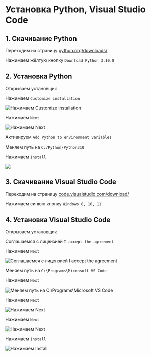 # Установка Python, Visual Studio Code

## 1. Скачивание Python

Переходим на страницу [python.org/downloads/](https://www.python.org/downloads/)

Нажимаем жёлтую кнопку ```Download Python 3.10.8```


## 2. Установка Python

Открываем установщик

Нажимаем ```Customize installation```

![Нажимаем ```Customize installation```](/screen/Screenshot_2.png)

Нажимаем ```Next```

![Нажимаем ```Next```](/screen/Screenshot_3.png)

Активируем ```Add Python to environment variables```

Меняем путь на ```C:/Python/Python310```

Нажимаем ```Install```

![](/screen/Screenshot_4.png)


## 3. Скачивание Visual Studio Code

Переходим на страницу [code.visualstudio.com/download/](https://code.visualstudio.com/download)

Нажимаем синюю кнопку ```Windows 8, 10, 11```


## 4. Установка Visual Studio Code

Открываем установщик

Соглашаемся с лицензией ```I accept the agreement```

Нажимаем ```Next```

![Соглашаемся с лицензией ```I accept the agreement```](/screen/Screenshot_6.png)

Меняем путь на ```C:\Programs\Microsoft VS Code```

Нажимаем ```Next```

![Меняем путь на ```C:\Programs\Microsoft VS Code```](/screen/Screenshot_7.png)

Нажимаем ```Next```

![Нажимаем ```Next```](/screen/Screenshot_8.png)

Нажимаем ```Next```

![Нажимаем ```Next```](/screen/Screenshot_9.png)

Нажимаем ```Install```

![Нажимаем ```Install```](/screen/Screenshot_10.png)
